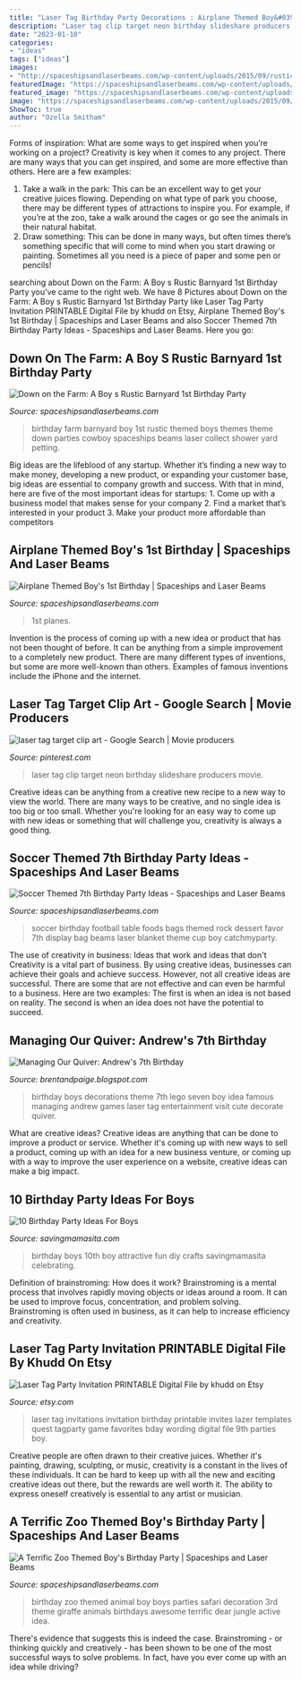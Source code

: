 ```yaml
---
title: "Laser Tag Birthday Party Decorations : Airplane Themed Boy&#039;s 1st Birthday"
description: "Laser tag clip target neon birthday slideshare producers movie"
date: "2023-01-10"
categories:
- "ideas"
tags: ["ideas"]
images:
- "http://spaceshipsandlaserbeams.com/wp-content/uploads/2015/09/rustic-barnyard-birthday-party-photo.jpg"
featuredImage: "https://spaceshipsandlaserbeams.com/wp-content/uploads/2015/09/plane-themed-birthday-party-ideas-for-boys.jpg"
featured_image: "https://spaceshipsandlaserbeams.com/wp-content/uploads/2015/09/soccer_football_dessert_table_favor_bags.jpg"
image: "https://spaceshipsandlaserbeams.com/wp-content/uploads/2015/09/plane-themed-birthday-party-ideas-for-boys.jpg"
ShowToc: true
author: "Ozella Smitham"
---
```



Forms of inspiration: What are some ways to get inspired when you’re working on a project?
Creativity is key when it comes to any project. There are many ways that you can get inspired, and some are more effective than others. Here are a few examples: 
1. Take a walk in the park: This can be an excellent way to get your creative juices flowing. Depending on what type of park you choose, there may be different types of attractions to inspire you. For example, if you’re at the zoo, take a walk around the cages or go see the animals in their natural habitat. 
2. Draw something: This can be done in many ways, but often times there’s something specific that will come to mind when you start drawing or painting. Sometimes all you need is a piece of paper and some pen or pencils!

	

		
searching about Down on the Farm: A Boy s Rustic Barnyard 1st Birthday Party you've came to the right web. We have 8 Pictures about Down on the Farm: A Boy s Rustic Barnyard 1st Birthday Party like Laser Tag Party Invitation PRINTABLE Digital File by khudd on Etsy, Airplane Themed Boy&#039;s 1st Birthday | Spaceships and Laser Beams and also Soccer Themed 7th Birthday Party Ideas - Spaceships and Laser Beams. Here you go:
		
    
## Down On The Farm: A Boy S Rustic Barnyard 1st Birthday Party

<img loading=lazy src="http://spaceshipsandlaserbeams.com/wp-content/uploads/2015/09/rustic-barnyard-birthday-party-photo.jpg" onerror="this.onerror=null;this.src='https://tse2.mm.bing.net/th?id=OIP.1JbCfJgN4v729cMlZkH3tQHaLH&amp;pid=15.1';" alt="Down on the Farm: A Boy s Rustic Barnyard 1st Birthday Party">

_Source: spaceshipsandlaserbeams.com_

>birthday farm barnyard boy 1st rustic themed boys themes theme down parties cowboy spaceships beams laser collect shower yard petting. 

	

Big ideas are the lifeblood of any startup. Whether it’s finding a new way to make money, developing a new product, or expanding your customer base, big ideas are essential to company growth and success. With that in mind, here are five of the most important ideas for startups: 1. Come up with a business model that makes sense for your company 2. Find a market that’s interested in your product 3. Make your product more affordable than competitors 
    
## Airplane Themed Boy&#039;s 1st Birthday | Spaceships And Laser Beams

<img loading=lazy src="https://spaceshipsandlaserbeams.com/wp-content/uploads/2015/09/plane-themed-birthday-party-ideas-for-boys.jpg" onerror="this.onerror=null;this.src='https://tse3.mm.bing.net/th?id=OIP.RSXdGVSeVuOMr79GgplDQwHaLH&amp;pid=15.1';" alt="Airplane Themed Boy&#039;s 1st Birthday | Spaceships and Laser Beams">

_Source: spaceshipsandlaserbeams.com_

>1st planes. 

	

Invention is the process of coming up with a new idea or product that has not been thought of before. It can be anything from a simple improvement to a completely new product. There are many different types of inventions, but some are more well-known than others. Examples of famous inventions include the iPhone and the internet.

    
## Laser Tag Target Clip Art - Google Search | Movie Producers

<img loading=lazy src="https://i.pinimg.com/736x/d7/ae/47/d7ae47c0d080d159f09693552a45629d--laser-tag-art-google.jpg" onerror="this.onerror=null;this.src='https://tse4.mm.bing.net/th?id=OIP.lbG2Zq9tFVixF1ScZtMBYwHaFj&amp;pid=15.1';" alt="laser tag target clip art - Google Search | Movie producers">

_Source: pinterest.com_

>laser tag clip target neon birthday slideshare producers movie. 

	

Creative ideas can be anything from a creative new recipe to a new way to view the world. There are many ways to be creative, and no single idea is too big or too small. Whether you're looking for an easy way to come up with new ideas or something that will challenge you, creativity is always a good thing.

    
## Soccer Themed 7th Birthday Party Ideas - Spaceships And Laser Beams

<img loading=lazy src="https://spaceshipsandlaserbeams.com/wp-content/uploads/2015/09/soccer_football_dessert_table_favor_bags.jpg" onerror="this.onerror=null;this.src='https://tse2.mm.bing.net/th?id=OIP.HMB_mFYna0c4aCiIxYTMbwHaGx&amp;pid=15.1';" alt="Soccer Themed 7th Birthday Party Ideas - Spaceships and Laser Beams">

_Source: spaceshipsandlaserbeams.com_

>soccer birthday football table foods bags themed rock dessert favor 7th display bag beams laser blanket theme cup boy catchmyparty. 

	

The use of creativity in business: Ideas that work and ideas that don't
Creativity is a vital part of business. By using creative ideas, businesses can achieve their goals and achieve success. However, not all creative ideas are successful. There are some that are not effective and can even be harmful to a business. Here are two examples: The first is when an idea is not based on reality. The second is when an idea does not have the potential to succeed.

    
## Managing Our Quiver: Andrew&#039;s 7th Birthday

<img loading=lazy src="http://1.bp.blogspot.com/-D5DbKz1gKNo/UjI8baf8qhI/AAAAAAAALxg/1lMFa2HRWak/s1600/IMG_3585.jpg" onerror="this.onerror=null;this.src='https://tse3.mm.bing.net/th?id=OIP.gaeiZM87jKJMSAmOkhaiMAHaJ4&amp;pid=15.1';" alt="Managing Our Quiver: Andrew&#039;s 7th Birthday">

_Source: brentandpaige.blogspot.com_

>birthday boys decorations theme 7th lego seven boy idea famous managing andrew games laser tag entertainment visit cute decorate quiver. 

	

What are creative ideas?
Creative ideas are anything that can be done to improve a product or service. Whether it's coming up with new ways to sell a product, coming up with an idea for a new business venture, or coming up with a way to improve the user experience on a website, creative ideas can make a big impact.

    
## 10 Birthday Party Ideas For Boys

<img loading=lazy src="http://savingmamasita.com/wp-content/uploads/2014/07/Birthday-Party-Ideas-for-Boys-1-1.png" onerror="this.onerror=null;this.src='https://tse4.mm.bing.net/th?id=OIP.duJWDYvMrLhUmW9sc-NdagHaLG&amp;pid=15.1';" alt="10 Birthday Party Ideas For Boys">

_Source: savingmamasita.com_

>birthday boys 10th boy attractive fun diy crafts savingmamasita celebrating. 

	

Definition of brainstroming: How does it work?
Brainstroming is a mental process that involves rapidly moving objects or ideas around a room. It can be used to improve focus, concentration, and problem solving. Brainstroming is often used in business, as it can help to increase efficiency and creativity.

    
## Laser Tag Party Invitation PRINTABLE Digital File By Khudd On Etsy

<img loading=lazy src="http://img1.etsystatic.com/000/0/6164831/il_570xN.329835711.jpg" onerror="this.onerror=null;this.src='https://tse1.mm.bing.net/th?id=OIP.5EkmnFctH5atSE3_lXLHVAHaKW&amp;pid=15.1';" alt="Laser Tag Party Invitation PRINTABLE Digital File by khudd on Etsy">

_Source: etsy.com_

>laser tag invitations invitation birthday printable invites lazer templates quest tagparty game favorites bday wording digital file 9th parties boy. 

	

Creative people are often drawn to their creative juices. Whether it's painting, drawing, sculpting, or music, creativity is a constant in the lives of these individuals. It can be hard to keep up with all the new and exciting creative ideas out there, but the rewards are well worth it. The ability to express oneself creatively is essential to any artist or musician.

    
## A Terrific Zoo Themed Boy&#039;s Birthday Party | Spaceships And Laser Beams

<img loading=lazy src="http://spaceshipsandlaserbeams.com/wp-content/uploads/2015/09/zoo-themed-birthday-party-ideas.jpg" onerror="this.onerror=null;this.src='https://tse3.mm.bing.net/th?id=OIP.YhawtnhbN2nDdQTBzZop0QHaLH&amp;pid=15.1';" alt="A Terrific Zoo Themed Boy&#039;s Birthday Party | Spaceships and Laser Beams">

_Source: spaceshipsandlaserbeams.com_

>birthday zoo themed animal boy boys parties safari decoration 3rd theme giraffe animals birthdays awesome terrific dear jungle active idea. 

	

There's evidence that suggests this is indeed the case. Brainstroming - or thinking quickly and creatively - has been shown to be one of the most successful ways to solve problems. In fact, have you ever come up with an idea while driving?

